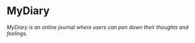 # MyDiary
<i>MyDiary is an online journal where users can pen down their thoughts and feelings.</i>
